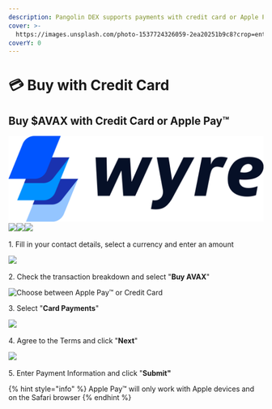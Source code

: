 ```yaml
---
description: Pangolin DEX supports payments with credit card or Apple Pay™
cover: >-
  https://images.unsplash.com/photo-1537724326059-2ea20251b9c8?crop=entropy&cs=srgb&fm=jpg&ixid=MnwxOTcwMjR8MHwxfHNlYXJjaHw2fHxjcmVkaXQlMjBjYXJkfGVufDB8fHx8MTYzNTg3MTM1OQ&ixlib=rb-1.2.1&q=85
coverY: 0
---
```


# 💳 Buy with Credit Card

## Buy $AVAX with Credit Card or Apple Pay™

![](../../.gitbook/assets/logo.df3e54b.svg) ![](../../.gitbook/assets/Visa\_Brandmark\_White\_RGB\_2021.44350dff.png)![](../../.gitbook/assets/mc\_hrz\_rev\_white.fb0efb16.svg)![](../../.gitbook/assets/Apple\_Pay\_Mark\_RGB\_041619.fe4f01ad.svg)



1\. Fill in your contact details, select a currency and enter an amount

![](../../.gitbook/assets/cc.png)

2\. Check the transaction breakdown and select "**Buy AVAX**"

![Choose between Apple Pay™ or Credit Card](../../.gitbook/assets/cc1.png)

3\. Select "**Card Payments**"

![](../../.gitbook/assets/cc2.png)

4\. Agree to the Terms and click "**Next**"

![](../../.gitbook/assets/cc3.png)

5\. Enter Payment Information and click "**Submit"**

{% hint style="info" %}
Apple Pay™ will only work with Apple devices and on the Safari browser
{% endhint %}
